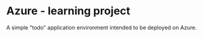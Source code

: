 # Azure - learning project

A simple "todo" application environment intended to be deployed on Azure.
